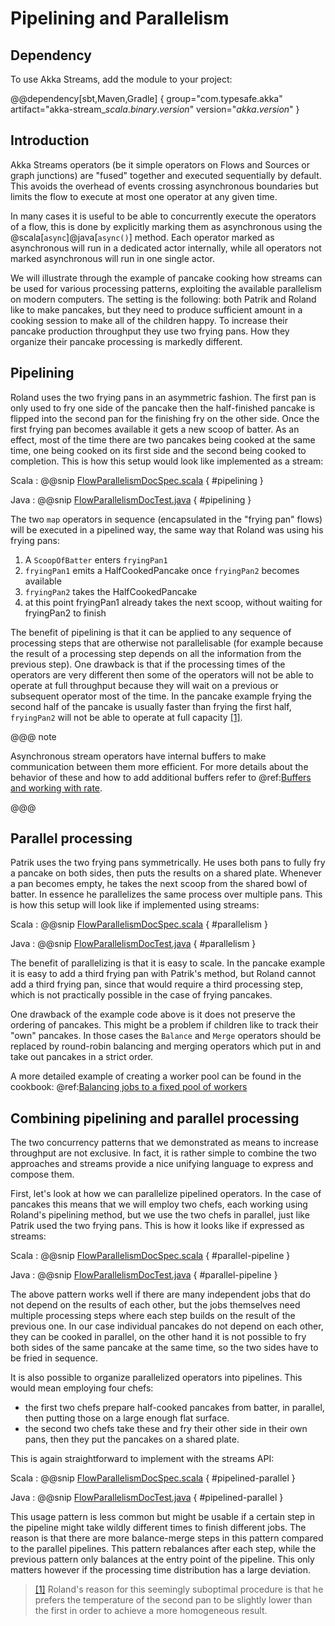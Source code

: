 # Pipelining and Parallelism

## Dependency

To use Akka Streams, add the module to your project:

@@dependency[sbt,Maven,Gradle] {
  group="com.typesafe.akka"
  artifact="akka-stream_$scala.binary.version$"
  version="$akka.version$"
}

## Introduction

Akka Streams operators (be it simple operators on Flows and Sources or graph junctions) are "fused" together
and executed sequentially by default. This avoids the overhead of events crossing asynchronous boundaries but
limits the flow to execute at most one operator at any given time.

In many cases it is useful to be able to concurrently execute the operators of a flow, this is done by explicitly marking
them as asynchronous using the @scala[`async`]@java[`async()`] method. Each operator marked as asynchronous will run in a
dedicated actor internally, while all operators not marked asynchronous will run in one single actor.

We will illustrate through the example of pancake cooking how streams can be used for various processing patterns,
exploiting the available parallelism on modern computers. The setting is the following: both Patrik and Roland
like to make pancakes, but they need to produce sufficient amount in a cooking session to make all of the children
happy. To increase their pancake production throughput they use two frying pans. How they organize their pancake
processing is markedly different.

## Pipelining

Roland uses the two frying pans in an asymmetric fashion. The first pan is only used to fry one side of the
pancake then the half-finished pancake is flipped into the second pan for the finishing fry on the other side.
Once the first frying pan becomes available it gets a new scoop of batter. As an effect, most of the time there
are two pancakes being cooked at the same time, one being cooked on its first side and the second being cooked to
completion.
This is how this setup would look like implemented as a stream:

Scala
:   @@snip [FlowParallelismDocSpec.scala](/akka-docs/src/test/scala/docs/stream/FlowParallelismDocSpec.scala) { #pipelining }

Java
:   @@snip [FlowParallelismDocTest.java](/akka-docs/src/test/java/jdocs/stream/FlowParallelismDocTest.java) { #pipelining }

The two `map` operators in sequence (encapsulated in the "frying pan" flows) will be executed in a pipelined way,
the same way that Roland was using his frying pans:

 1. A `ScoopOfBatter` enters `fryingPan1`
 2. `fryingPan1` emits a HalfCookedPancake once `fryingPan2` becomes available
 3. `fryingPan2` takes the HalfCookedPancake
 4. at this point fryingPan1 already takes the next scoop, without waiting for fryingPan2 to finish

The benefit of pipelining is that it can be applied to any sequence of processing steps that are otherwise not
parallelisable (for example because the result of a processing step depends on all the information from the previous
step). One drawback is that if the processing times of the operators are very different then some of the operators will not
be able to operate at full throughput because they will wait on a previous or subsequent operator most of the time. In the
pancake example frying the second half of the pancake is usually faster than frying the first half, `fryingPan2` will
not be able to operate at full capacity <a id="^1" href="#1">[1]</a>.

@@@ note

Asynchronous stream operators have internal buffers to make communication between them more efficient.
For more details about the behavior of these and how to add additional buffers refer to @ref:[Buffers and working with rate](stream-rate.md).

@@@

## Parallel processing

Patrik uses the two frying pans symmetrically. He uses both pans to fully fry a pancake on both sides, then puts
the results on a shared plate. Whenever a pan becomes empty, he takes the next scoop from the shared bowl of batter.
In essence he parallelizes the same process over multiple pans. This is how this setup will look like if implemented
using streams:

Scala
:   @@snip [FlowParallelismDocSpec.scala](/akka-docs/src/test/scala/docs/stream/FlowParallelismDocSpec.scala) { #parallelism }

Java
:   @@snip [FlowParallelismDocTest.java](/akka-docs/src/test/java/jdocs/stream/FlowParallelismDocTest.java) { #parallelism }

The benefit of parallelizing is that it is easy to scale. In the pancake example
it is easy to add a third frying pan with Patrik's method, but Roland cannot add a third frying pan,
since that would require a third processing step, which is not practically possible in the case of frying pancakes.

One drawback of the example code above is it does not preserve the ordering of pancakes. This might be a problem
if children like to track their "own" pancakes. In those cases the `Balance` and `Merge` operators should be replaced
by round-robin balancing and merging operators which put in and take out pancakes in a strict order.

A more detailed example of creating a worker pool can be found in the cookbook: @ref:[Balancing jobs to a fixed pool of workers](stream-cookbook.md#cookbook-balance)

## Combining pipelining and parallel processing

The two concurrency patterns that we demonstrated as means to increase throughput are not exclusive.
In fact, it is rather simple to combine the two approaches and streams provide
a nice unifying language to express and compose them.

First, let's look at how we can parallelize pipelined operators. In the case of pancakes this means that we
will employ two chefs, each working using Roland's pipelining method, but we use the two chefs in parallel, just like
Patrik used the two frying pans. This is how it looks like if expressed as streams:

Scala
:   @@snip [FlowParallelismDocSpec.scala](/akka-docs/src/test/scala/docs/stream/FlowParallelismDocSpec.scala) { #parallel-pipeline }

Java
:   @@snip [FlowParallelismDocTest.java](/akka-docs/src/test/java/jdocs/stream/FlowParallelismDocTest.java) { #parallel-pipeline }

The above pattern works well if there are many independent jobs that do not depend on the results of each other, but
the jobs themselves need multiple processing steps where each step builds on the result of
the previous one. In our case individual pancakes do not depend on each other, they can be cooked in parallel, on the
other hand it is not possible to fry both sides of the same pancake at the same time, so the two sides have to be fried
in sequence.

It is also possible to organize parallelized operators into pipelines. This would mean employing four chefs:

 * the first two chefs prepare half-cooked pancakes from batter, in parallel, then putting those on a large enough
flat surface.
 * the second two chefs take these and fry their other side in their own pans, then they put the pancakes on a shared
plate.

This is again straightforward to implement with the streams API:

Scala
:   @@snip [FlowParallelismDocSpec.scala](/akka-docs/src/test/scala/docs/stream/FlowParallelismDocSpec.scala) { #pipelined-parallel }

Java
:   @@snip [FlowParallelismDocTest.java](/akka-docs/src/test/java/jdocs/stream/FlowParallelismDocTest.java) { #pipelined-parallel }

This usage pattern is less common but might be usable if a certain step in the pipeline might take wildly different
times to finish different jobs. The reason is that there are more balance-merge steps in this pattern
compared to the parallel pipelines. This pattern rebalances after each step, while the previous pattern only balances
at the entry point of the pipeline. This only matters however if the processing time distribution has a large
deviation.

> <a id="1" href="#^1">[1]</a> Roland's reason for this seemingly suboptimal procedure is that he prefers the temperature of the second pan
to be slightly lower than the first in order to achieve a more homogeneous result.
